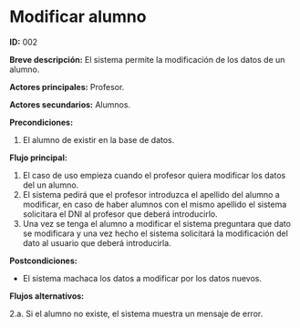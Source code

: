 # Modificar alumno

**ID:** 002
 
**Breve descripción:** El sistema permite la modificación de los datos de un alumno.

**Actores principales:** Profesor.

**Actores secundarios:** Alumnos.

**Precondiciones:**

1. El alumno de existir en la base de datos.

**Flujo principal:**
	
1. El caso de uso empieza cuando el profesor quiera modificar los datos del un alumno.
2. El sistema pedirá que el profesor introduzca el apellido del alumno a modificar, en caso de haber alumnos con el mismo apellido el sistema solicitara el DNI al profesor que deberá introducirlo.
3. Una vez se tenga el alumno a modificar el sistema preguntara que dato se modificara y una vez hecho el sistema solicitará la modificación del dato al usuario que deberá introducirla.

**Postcondiciones:**
	
* El sistema machaca los datos a modificar por los datos nuevos.

**Flujos alternativos:**

2.a. Si el alumno no existe, el sistema muestra un mensaje de error.
